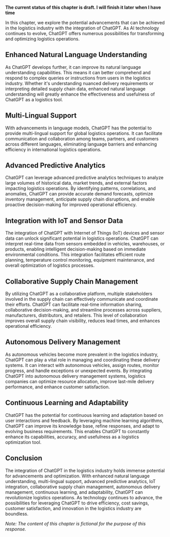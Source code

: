 **The current status of this chapter is draft. I will finish it later when I have time**

In this chapter, we explore the potential advancements that can be achieved in the logistics industry with the integration of ChatGPT. As AI technology continues to evolve, ChatGPT offers numerous possibilities for transforming and optimizing logistics operations.

Enhanced Natural Language Understanding
---------------------------------------

As ChatGPT develops further, it can improve its natural language understanding capabilities. This means it can better comprehend and respond to complex queries or instructions from users in the logistics industry. Whether it's understanding nuanced delivery requirements or interpreting detailed supply chain data, enhanced natural language understanding will greatly enhance the effectiveness and usefulness of ChatGPT as a logistics tool.

Multi-Lingual Support
---------------------

With advancements in language models, ChatGPT has the potential to provide multi-lingual support for global logistics operations. It can facilitate communication and collaboration among teams, partners, and customers across different languages, eliminating language barriers and enhancing efficiency in international logistics operations.

Advanced Predictive Analytics
-----------------------------

ChatGPT can leverage advanced predictive analytics techniques to analyze large volumes of historical data, market trends, and external factors impacting logistics operations. By identifying patterns, correlations, and anomalies, ChatGPT can provide accurate demand forecasts, optimize inventory management, anticipate supply chain disruptions, and enable proactive decision-making for improved operational efficiency.

Integration with IoT and Sensor Data
------------------------------------

The integration of ChatGPT with Internet of Things (IoT) devices and sensor data can unlock significant potential in logistics operations. ChatGPT can interpret real-time data from sensors embedded in vehicles, warehouses, or products, enabling intelligent decision-making based on immediate environmental conditions. This integration facilitates efficient route planning, temperature control monitoring, equipment maintenance, and overall optimization of logistics processes.

Collaborative Supply Chain Management
-------------------------------------

By utilizing ChatGPT as a collaborative platform, multiple stakeholders involved in the supply chain can effectively communicate and coordinate their efforts. ChatGPT can facilitate real-time information sharing, collaborative decision-making, and streamline processes across suppliers, manufacturers, distributors, and retailers. This level of collaboration improves overall supply chain visibility, reduces lead times, and enhances operational efficiency.

Autonomous Delivery Management
------------------------------

As autonomous vehicles become more prevalent in the logistics industry, ChatGPT can play a vital role in managing and coordinating these delivery systems. It can interact with autonomous vehicles, assign routes, monitor progress, and handle exceptions or unexpected events. By integrating ChatGPT into autonomous delivery management systems, logistics companies can optimize resource allocation, improve last-mile delivery performance, and enhance customer satisfaction.

Continuous Learning and Adaptability
------------------------------------

ChatGPT has the potential for continuous learning and adaptation based on user interactions and feedback. By leveraging machine learning algorithms, ChatGPT can improve its knowledge base, refine responses, and adapt to evolving business requirements. This enables ChatGPT to constantly enhance its capabilities, accuracy, and usefulness as a logistics optimization tool.

Conclusion
----------

The integration of ChatGPT in the logistics industry holds immense potential for advancements and optimization. With enhanced natural language understanding, multi-lingual support, advanced predictive analytics, IoT integration, collaborative supply chain management, autonomous delivery management, continuous learning, and adaptability, ChatGPT can revolutionize logistics operations. As technology continues to advance, the possibilities for leveraging ChatGPT to drive efficiency, cost savings, customer satisfaction, and innovation in the logistics industry are boundless.

*Note: The content of this chapter is fictional for the purpose of this response.*
